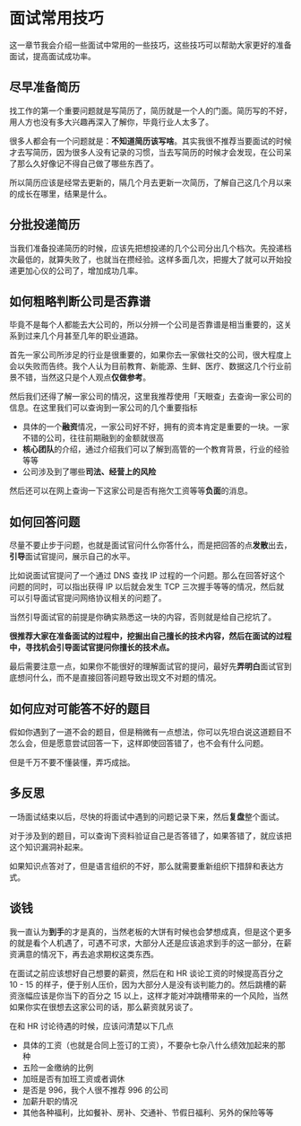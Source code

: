 # 面试常用技巧

这一章节我会介绍一些面试中常用的一些技巧，这些技巧可以帮助大家更好的准备面试，提高面试成功率。

## 尽早准备简历

找工作的第一个重要问题就是写简历了，简历就是一个人的门面。简历写的不好，用人方也没有多大兴趣再深入了解你，毕竟行业人太多了。

很多人都会有一个问题就是：**不知道简历该写啥**。其实我很不推荐当要面试的时候才去写简历，因为很多人没有记录的习惯，当去写简历的时候才会发现，在公司呆了那么久好像记不得自己做了哪些东西了。

所以简历应该是经常去更新的，隔几个月去更新一次简历，了解自己这几个月以来的成长在哪里，结果是什么。

## 分批投递简历

当我们准备投递简历的时候，应该先把想投递的几个公司分出几个档次。先投递档次最低的，就算失败了，也就当在攒经验。这样多面几次，把握大了就可以开始投递更加心仪的公司了，增加成功几率。

## 如何粗略判断公司是否靠谱

毕竟不是每个人都能去大公司的，所以分辨一个公司是否靠谱是相当重要的，这关系到过来几个月甚至几年的职业道路。

首先一家公司所涉足的行业是很重要的，如果你去一家做社交的公司，很大程度上会以失败而告终。我个人认为目前教育、新能源、生鲜、医疗、数据这几个行业前景不错，当然这只是个人观点**仅做参考**。

然后我们还得了解一家公司的情况，这里我推荐使用「天眼查」去查询一家公司的信息。在这里我们可以查询到一家公司的几个重要指标

- 具体的一个**融资**情况，一家公司好不好，拥有的资本肯定是重要的一块。一家不错的公司，往往前期融到的金额就很高
- **核心团队**的介绍，通过介绍我们可以了解到高管的一个教育背景，行业的经验等等
- 公司涉及到了哪些**司法、经营上的风险**

然后还可以在网上查询一下这家公司是否有拖欠工资等等**负面**的消息。

## 如何回答问题

尽量不要止步于问题，也就是面试官问什么你答什么，而是把回答的点**发散**出去，**引导**面试官提问，展示自己的水平。

比如说面试官提问了一个通过 DNS 查找 IP 过程的一个问题。那么在回答好这个问题的同时，可以指出获得 IP 以后就会发生 TCP 三次握手等等的情况，然后就可以引导面试官提问网络协议相关的问题了。

当然引导面试官的前提是你确实熟悉这一块的内容，否则就是给自己挖坑了。

**很推荐大家在准备面试的过程中，挖掘出自己擅长的技术内容，然后在面试的过程中，寻找机会引导面试官提问你擅长的技术点。**

最后需要注意一点，如果你不能很好的理解面试官的提问，最好先**弄明白**面试官到底想问什么，而不是直接回答问题导致出现文不对题的情况。

## 如何应对可能答不好的题目

假如你遇到了一道不会的题目，但是稍微有一点想法，你可以先坦白说这道题目不怎么会，但是愿意尝试回答一下，这样即使回答错了，也不会有什么问题。

但是千万不要不懂装懂，弄巧成拙。

## 多反思

一场面试结束以后，尽快的将面试中遇到的问题记录下来，然后**复盘**整个面试。

对于涉及到的题目，可以查询下资料验证自己是否答错了，如果答错了，就应该把这个知识漏洞补起来。

如果知识点答对了，但是语言组织的不好，那么就需要重新组织下措辞和表达方式。

## 谈钱

我一直认为**到手**的才是真的，当然老板的大饼有时候也会梦想成真，但是这个更多的就是看个人机遇了，可遇不可求，大部分人还是应该追求到手的这一部分，在薪资满意的情况下，再去追求期权这类东西。

在面试之前应该想好自己想要的薪资，然后在和 HR 谈论工资的时候提高百分之 10 - 15 的样子，便于别人压价，因为大部分人是没有谈判能力的。然后跳槽的薪资涨幅应该是你当下的百分之 15 以上，这样才能对冲跳槽带来的一个风险，当然如果你实在很想去这家公司的话，那么薪资就另谈了。

在和 HR 讨论待遇的时候，应该问清楚以下几点

- 具体的工资（也就是合同上签订的工资），不要杂七杂八什么绩效加起来的那种
- 五险一金缴纳的比例
- 加班是否有加班工资或者调休
- 是否是 996，我个人很不推荐 996 的公司
- 加薪升职的情况
- 其他各种福利，比如餐补、房补、交通补、节假日福利、另外的保险等等
